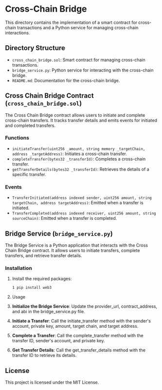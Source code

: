 # Cross-Chain Bridge

This directory contains the implementation of a smart contract for cross-chain transactions and a Python service for managing cross-chain interactions.

## Directory Structure

- `cross_chain_bridge.sol`: Smart contract for managing cross-chain transactions.
- `bridge_service.py`: Python service for interacting with the cross-chain bridge.
- `README.md`: Documentation for the cross-chain bridge.

## Cross Chain Bridge Contract (`cross_chain_bridge.sol`)

The Cross Chain Bridge contract allows users to initiate and complete cross-chain transfers. It tracks transfer details and emits events for initiated and completed transfers.

### Functions

- `initiateTransfer(uint256 _amount, string memory _targetChain, address _targetAddress)`: Initiates a cross-chain transfer.
- `completeTransfer(bytes32 _transferId)`: Completes a cross-chain transfer.
- `getTransferDetails(bytes32 _transferId)`: Retrieves the details of a specific transfer.

### Events

- `TransferInitiated(address indexed sender, uint256 amount, string targetChain, address targetAddress)`: Emitted when a transfer is initiated.
- `TransferCompleted(address indexed receiver, uint256 amount, string sourceChain)`: Emitted when a transfer is completed.

## Bridge Service (`bridge_service.py`)

The Bridge Service is a Python application that interacts with the Cross Chain Bridge contract. It allows users to initiate transfers, complete transfers, and retrieve transfer details.

### Installation

1. Install the required packages:
   ```bash
   1 pip install web3
   ```

2. Usage

1. **Initialize the Bridge Service**: Update the provider_url, contract_address, and abi in the bridge_service.py file.

2. **Initiate a Transfer**: Call the initiate_transfer method with the sender's account, private key, amount, target chain, and target address.

3. **Complete a Transfer**: Call the complete_transfer method with the transfer ID, sender's account, and private key.

4. **Get Transfer Details**: Call the get_transfer_details method with the transfer ID to retrieve its details.

## License
This project is licensed under the MIT License.

